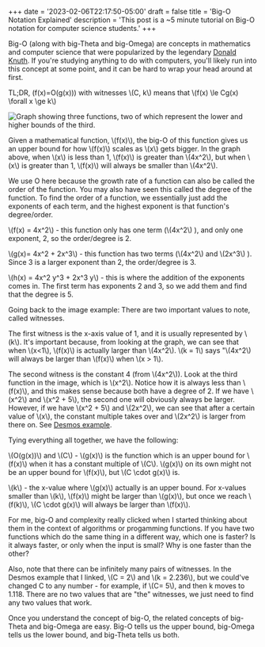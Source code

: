 +++
date = '2023-02-06T22:17:50-05:00'
draft = false
title = 'Big-O Notation Explained'
description = 'This post is a ~5 minute tutorial on Big-O notation for computer science students.'
+++

Big-O (along with big-Theta and big-Omega) are concepts in mathematics and computer science that were popularized by the legendary [Donald Knuth](https://en.wikipedia.org/wiki/Donald_Knuth). If you're studying anything to do with computers, you'll likely run into this concept at some point, and it can be hard to wrap your head around at first. 
<!--more-->

TL;DR, \(f(x)=O(g(x))\) with witnesses \\(C, k\\) means that \\(f(x) \le Cg(x) \forall x \ge k\\)

![Graph showing three functions, two of which represent the lower and higher bounds of the third.](/images/bigo.png)


Given a mathematical function, \\(f(x)\\), the big-O of this function gives us an upper bound for how \\(f(x)\\) scales as \\(x\\) gets bigger. In the graph above, when \\(x\\) is less than 1, \\(f(x)\\) is greater than \\(4x^2\\), but when \\(x\\) is greater than 1, \\(f(x)\\) will always be smaller than \\(4x^2\\).

We use O here because the growth rate of a function can also be called the order of the function. You may also have seen this called the degree of the function. To find the order of a function, we essentially just add the exponents of each term, and the highest exponent is that function's degree/order.

\\(f(x) = 4x^2\\) - this function only has one term (\\(4x^2\\) ), and only one exponent, 2, so the order/degree is 2.

\\(g(x)= 4x^2 + 2x^3\\) - this function has two terms (\\(4x^2\\) and \\(2x^3\\) ). Since 3 is a larger exponent than 2, the order/degree is 3.

\\(h(x) = 4x^2 y^3 + 2x^3 y\\) - this is where the addition of the exponents comes in. The first term has exponents 2 and 3, so we add them and find that the degree is 5.

Going back to the image example: There are two important values to note, called witnesses.

The first witness is the x-axis value of 1, and it is usually represented by \\(k\\). It's important because, from looking at the graph, we can see that when \\(x<1\\), \\(f(x)\\) is actually larger than \\(4x^2\\). \\(k = 1\\) says "\\(4x^2\\) will always be larger than \\(f(x)\\) when \\(x > 1\\).

The second witness is the constant 4 (from \\(4x^2\\)). Look at the third function in the image, which is \\(x^2\\). Notice how it is always less than \\(f(x)\\), and this makes sense because both have a degree of 2. If we have \\(x^2\\) and \\(x^2 + 5\\), the second one will obviously always be larger. However, if we have \\(x^2 + 5\\) and \\(2x^2\\), we can see that after a certain value of \\(x\\), the constant multiple takes over and \\(2x^2\\) is larger from there on. See [Desmos example](https://www.desmos.com/calculator/hs6jwlewxg).

Tying everything all together, we have the following:

\\(O(g(x))\\) and \\(C\\) - \\(g(x)\\) is the function which is an upper bound for \\(f(x)\\) when it has a constant multiple of \\(C\\). \\(g(x)\\) on its own might not be an upper bound for \\(f(x)\\), but \\(C \cdot g(x)\\) is.

\\(k\\) - the x-value where \\(g(x)\\) actually is an upper bound. For x-values smaller than \\(k\\), \\(f(x)\\) might be larger than \\(g(x)\\), but once we reach \\(f(k)\\), \\(C \cdot g(x)\\) will always be larger than \\(f(x)\\).

For me, big-O and complexity really clicked when I started thinking about them in the context of algorithms or progamming functions. If you have two functions which do the same thing in a different way, which one is faster? Is it always faster, or only when the input is small? Why is one faster than the other?

Also, note that there can be infinitely many pairs of witnesses. In the Desmos example that I linked, \\(C = 2\\) and \\(k = 2.236\\), but we could've changed C to any number - for example, if \\(C= 5\\), and then k moves to 1.118. There are no two values that are "the" witnesses, we just need to find any two values that work.

Once you understand the concept of big-O, the related concepts of big-Theta and big-Omega are easy. Big-O tells us the upper bound, big-Omega tells us the lower bound, and big-Theta tells us both.
